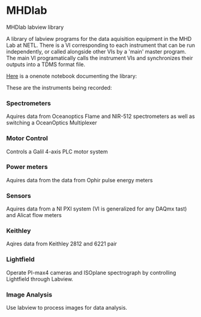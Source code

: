 # MHDlab
MHDlab labview library

A library of labview programs for the data aquisition equipment in the MHD Lab at NETL. There is a VI corresponding to each instrument that can be run independently, or called alongside other VIs by a 'main' master program. The main VI programatically calls the instrument VIs and synchronizes their outputs into a TDMS format file.


[Here](https://1drv.ms/u/s!AvHHdvXLDFQi1XiAZ4IyI_BN5HBF) is a onenote notebook documenting the library: 


These are the instruments being recorded:

### Spectrometers

  Aquires data from Oceanoptics Flame and NIR-512 spectrometers as well as switching a OceanOptics Multiplexer
  
### Motor Control

  Controls a Galil 4-axis PLC motor system
  
### Power meters

  Aquires data from the data from Ophir pulse energy meters
  
### Sensors

  Aquires data from a NI PXI system (VI is generalized for any DAQmx tast) and Alicat flow meters
  
### Keithley

  Aqires data from Keithley 2812 and 6221 pair
  
### Lightfield

  Operate PI-max4 cameras and ISOplane spectrograph by controlling Lightfield through Labview.
  
### Image Analysis

  Use labview to process images for data analysis.

